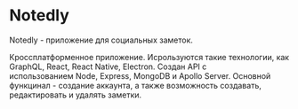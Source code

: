 
# Notedly

Notedly - приложение для социальных заметок.

Кроссплатформенное приложение. Исрользуются такие технологии, как GraphQL, React, React Native,  Electron. Создан API с использованием Node, Express, MongoDB и Apollo Server.
Основной функцинал - создание аккаунта, а также возможность создавать, редактировать и удалять заметки.